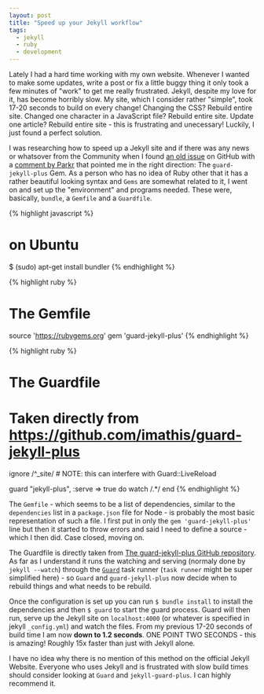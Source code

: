 ```yaml
---
layout: post
title: "Speed up your Jekyll workflow"
tags:
  - jekyll
  - ruby
  - development
---
```


Lately I had a hard time working with my own website. Whenever I wanted to make some updates, write a post or fix a little buggy thing it only took a few minutes of "work" to get me really frustrated. Jekyll, despite my love for it, has become horribly slow. My site, which I consider rather "simple", took 17-20 seconds to build on every change! Changing the CSS? Rebuild entire site. Changed one character in a JavaScript file? Rebuild entire site. Update one article? Rebuild entire site - this is frustrating and unecessary! Luckily, I just found a perfect solution.

I was researching how to speed up a Jekyll site and if there was any news or whatsover from the Community when I found [an old issue](https://github.com/jekyll/jekyll/issues/706) on GitHub with a [comment by Parkr](https://github.com/jekyll/jekyll/issues/706#issuecomment-25411224) that pointed me in the right direction: The `guard-jekyll-plus` Gem. As a person who has no idea of Ruby other that it has a rather beautiful looking syntax and `Gems` are somewhat related to it, I went on and set up the "environment" and programs needed. These were, basically, `bundle`, a `Gemfile` and a `Guardfile`.


{% highlight javascript %}
# on Ubuntu
$ (sudo) apt-get install bundler
{% endhighlight %}

{% highlight ruby %}
# The Gemfile
source 'https://rubygems.org'
gem 'guard-jekyll-plus'
{% endhighlight %}

{% highlight ruby %}
# The Guardfile
# Taken directly from https://github.com/imathis/guard-jekyll-plus

ignore /^_site/ # NOTE: this can interfere with Guard::LiveReload

guard "jekyll-plus", :serve => true do
  watch /.*/
end
{% endhighlight %}

The `Gemfile` - which seems to be a list of dependencies, similar to the `dependencies` list in a `package.json` file for Node - is probably the most basic representation of such a file. I first put in only the `gem 'guard-jekyll-plus'` line but then it started to throw errors and said I need to define a source - which I then did. Case closed, moving on.

The Guardfile is directly taken from [The guard-jekyll-plus GitHub repository]( https://github.com/imathis/guard-jekyll-plus). As far as I understand it runs the watching and serving (normaly done by `jekyll --watch`) through the [`Guard`](https://github.com/guard/guard) task runner (`task runner` might be super simplified here) - so `Guard` and `guard-jekyll-plus` now decide when to rebuild things and what needs to be rebuild.

Once the configuration is set up you can run `$ bundle install` to install the dependencies and then `$ guard` to start the guard process. Guard will then run, serve up the Jekyll site on `localhost:4000` (or whatever is specified in jekyll `_config.yml`) and watch the files. From my previous 17-20 seconds of build time I am now **down to 1.2 seconds**. ONE POINT TWO SECONDS - this is amazing! Roughly 15x faster than just with Jekyll alone.

I have no idea why there is no mention of this method on the official Jekyll Website. Everyone who uses Jekyll and is frustrated with slow build times should consider looking at `Guard` and `jekyll-guard-plus`. I can highly recommend it.
